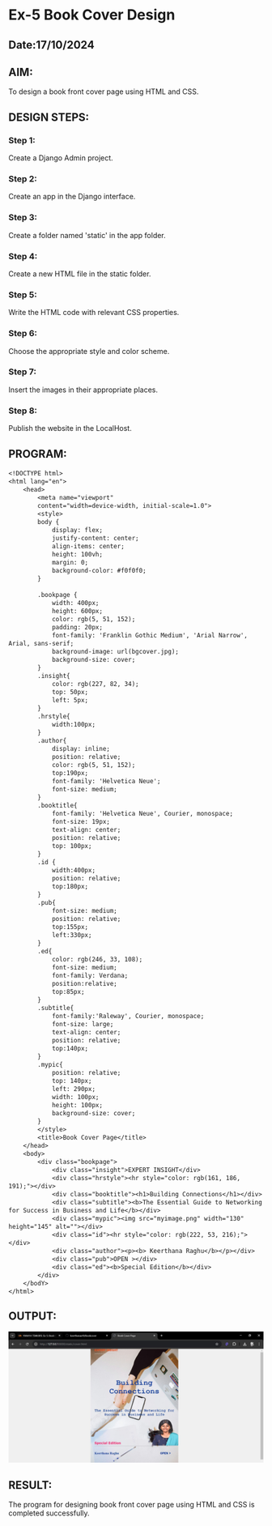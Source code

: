 # Ex-5 Book Cover Design
## Date:17/10/2024

## AIM:
To design a book front cover page using HTML and CSS.

## DESIGN STEPS:

### Step 1:
Create a Django Admin project.

### Step 2:
Create an app in the Django interface.

### Step 3:
Create a folder named 'static' in the app folder.

### Step 4:
Create a new HTML file in the static folder.

### Step 5:
Write the HTML code with relevant CSS properties.

### Step 6:
Choose the appropriate style and color scheme.

### Step 7:
Insert the images in their appropriate places.

### Step 8:
Publish the website in the LocalHost.

## PROGRAM:
```
<!DOCTYPE html>
<html lang="en">
    <head>
        <meta name="viewport" 
        content="width=device-width, initial-scale=1.0">
        <style>
        body {
            display: flex;
            justify-content: center;
            align-items: center;
            height: 100vh;
            margin: 0;
            background-color: #f0f0f0;
        }

        .bookpage {
            width: 400px;
            height: 600px;
            color: rgb(5, 51, 152);
            padding: 20px;
            font-family: 'Franklin Gothic Medium', 'Arial Narrow', Arial, sans-serif;
            background-image: url(bgcover.jpg);
            background-size: cover;
        }
        .insight{
            color: rgb(227, 82, 34);
            top: 50px;
            left: 5px;
        }
        .hrstyle{
            width:100px;
        }
        .author{
            display: inline;
            position: relative;
            color: rgb(5, 51, 152);
            top:190px;
            font-family: 'Helvetica Neue';
            font-size: medium;
        }
        .booktitle{
            font-family: 'Helvetica Neue', Courier, monospace;
            font-size: 19px;
            text-align: center;
            position: relative;
            top: 100px;
        }
        .id {
            width:400px;
            position: relative;
            top:180px;
        }
        .pub{
            font-size: medium;
            position: relative;
            top:155px;
            left:330px;
        }
        .ed{
            color: rgb(246, 33, 108);
            font-size: medium;
            font-family: Verdana;
            position:relative;
            top:85px;
        }
        .subtitle{
            font-family:'Raleway', Courier, monospace;
            font-size: large;
            text-align: center;
            position: relative;
            top:140px;
        }
        .mypic{
            position: relative;
            top: 140px;
            left: 290px;
            width: 100px;
            height: 100px;
            background-size: cover;
        }
        </style>
        <title>Book Cover Page</title>
    </head>
    <body>
        <div class="bookpage">
            <div class="insight">EXPERT INSIGHT</div>
            <div class="hrstyle"><hr style="color: rgb(161, 186, 191);"></div>
            <div class="booktitle"><h1>Building Connections</h1></div>
            <div class="subtitle"><b>The Essential Guide to Networking for Success in Business and Life</b></div>
            <div class="mypic"><img src="myimage.png" width="130" height="145" alt=""></div>
            <div class="id"><hr style="color: rgb(222, 53, 216);"></div>
            <div class="author"><p><b> Keerthana Raghu</b></p></div>
            <div class="pub">OPEN ></div>
            <div class="ed"><b>Special Edition</b></div>
        </div>
    </bodY>
</html>

```

## OUTPUT:
![alt text](exp5/output.JPG)

## RESULT:
The program for designing book front cover page using HTML and CSS is completed successfully.
